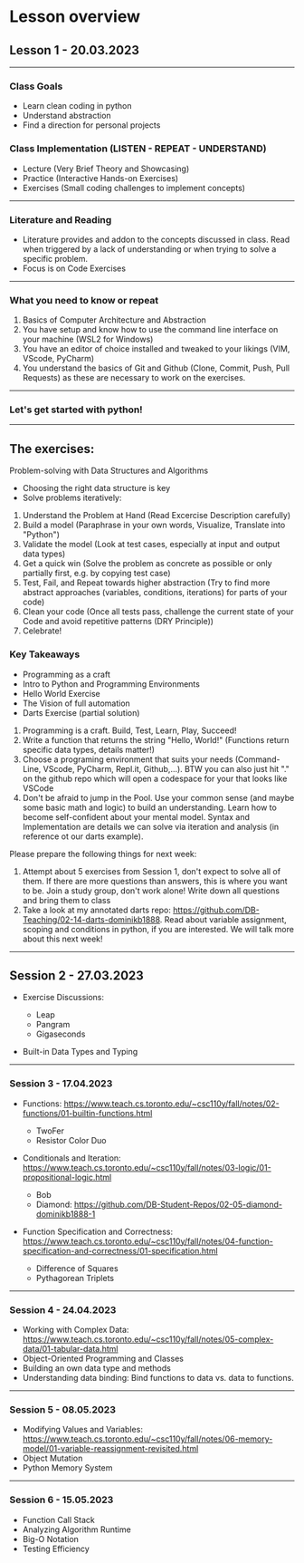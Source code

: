 # Lesson overview

## Lesson 1 - 20.03.2023

---

### Class Goals

- Learn clean coding in python
- Understand abstraction
- Find a direction for personal projects


### Class Implementation (LISTEN - REPEAT - UNDERSTAND)

- Lecture (Very Brief Theory and Showcasing)
- Practice (Interactive Hands-on Exercises)
- Exercises (Small coding challenges to implement concepts)

---

### Literature and Reading

- Literature provides and addon to the concepts discussed in class. Read when triggered by a lack of understanding or when trying to solve a specific problem.
- Focus is on Code Exercises

---

### What you need to know or repeat

1. Basics of Computer Architecture and Abstraction
2. You have setup and know how to use the command line interface on your machine (WSL2 for Windows)
3. You have an editor of choice installed and tweaked to your likings (VIM, VScode, PyCharm)
4. You understand the basics of Git and Github (Clone, Commit, Push, Pull Requests) as these are necessary to work on the exercises.

---

### Let's get started with python!

---

## The exercises:

Problem-solving with Data Structures and Algorithms
- Choosing the right data structure is key
- Solve problems iteratively:
1. Understand the Problem at Hand (Read Excercise Description carefully)
2. Build a model (Paraphrase in your own words, Visualize, Translate into "Python")
3. Validate the model (Look at test cases, especially at input and output data types)
4. Get a quick win (Solve the problem as concrete as possible or only partially first, e.g. by copying test case)
5. Test, Fail, and Repeat towards higher abstraction (Try to find more abstract approaches (variables, conditions, iterations) for parts of your code)
6. Clean your code (Once all tests pass, challenge the current state of your Code and avoid repetitive patterns (DRY Principle))
7. Celebrate!


### Key Takeaways

- Programming as a craft
- Intro to Python and Programming Environments
- Hello World Exercise
- The Vision of full automation
- Darts Exercise (partial solution)

1. Programming is a craft. Build, Test, Learn, Play, Succeed!
2. Write a function that returns the string "Hello, World!" (Functions return specific data types, details matter!)
3. Choose a programing environment that suits your needs (Command-Line, VScode, PyCharm, Repl.it, Github,...). BTW you can also just hit "." on the github repo which will open a codespace for your that looks like VSCode
4. Don't be afraid to jump in the Pool. Use your common sense (and maybe some basic math and logic) to build an understanding. Learn how to become self-confident about your mental model. Syntax and Implementation are details we can solve via iteration and analysis (in reference ot our darts example).

Please prepare the following things for next week:
1. Attempt about 5 exercises from Session 1, don't expect to solve all of them. If there are more questions than answers, this is where you want to be. Join a study group, don't work alone! Write down all questions and bring them to class
2. Take a look at my annotated darts repo: https://github.com/DB-Teaching/02-14-darts-dominikb1888. Read about variable assignment, scoping and conditions in python, if you are interested. We will talk more about this next week!


---

## Session 2 - 27.03.2023


- Exercise Discussions:
    - Leap
    - Pangram
    - Gigaseconds

- Built-in Data Types and Typing


---

### Session 3 - 17.04.2023

- Functions: https://www.teach.cs.toronto.edu/~csc110y/fall/notes/02-functions/01-builtin-functions.html
    - TwoFer
    - Resistor Color Duo

- Conditionals and Iteration: https://www.teach.cs.toronto.edu/~csc110y/fall/notes/03-logic/01-propositional-logic.html
    - Bob
    - Diamond: https://github.com/DB-Student-Repos/02-05-diamond-dominikb1888-1

- Function Specification and Correctness: https://www.teach.cs.toronto.edu/~csc110y/fall/notes/04-function-specification-and-correctness/01-specification.html
    - Difference of Squares
    - Pythagorean Triplets


---

### Session 4 - 24.04.2023

- Working with Complex Data: https://www.teach.cs.toronto.edu/~csc110y/fall/notes/05-complex-data/01-tabular-data.html
- Object-Oriented Programming and Classes
- Building an own data type and methods
- Understanding data binding: Bind functions to data vs. data to functions.


---

### Session 5 - 08.05.2023

- Modifying Values and Variables: https://www.teach.cs.toronto.edu/~csc110y/fall/notes/06-memory-model/01-variable-reassignment-revisited.html
- Object Mutation
- Python Memory System

---

### Session 6 - 15.05.2023

- Function Call Stack
- Analyzing Algorithm Runtime
- Big-O Notation
- Testing Efficiency
